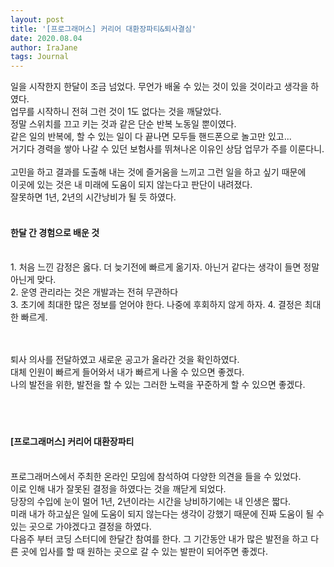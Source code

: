 ```yaml
---
layout: post
title: '[프로그래머스] 커리어 대환장파티&퇴사결심'
date: 2020.08.04
author: IraJane
tags: Journal
---
```

일을 시작한지 한달이 조금 넘었다. 무언가 배울 수 있는 것이 있을 것이라고 생각을 하였다.<br>
업무를 시작하니 전혀 그런 것이 1도 없다는 것을 깨달았다. <br>
정말 스위치를 끄고 키는 것과 같은 단순 반복 노동일 뿐이였다. <br>
같은 일의 반복에, 할 수 있는 일이 다 끝나면 모두들 핸드폰으로 놀고만 있고...<br>
거기다 경력을 쌓아 나갈 수 있던 보험사를 뛰쳐나온 이유인 상담 업무가 주를 이룬다니.<br>
<br>
고민을 하고 결과를 도출해 내는 것에 즐거움을 느끼고 그런 일을 하고 싶기 때문에 <br>
이곳에 있는 것은 내 미래에 도움이 되지 않는다고 판단이 내려졌다. <br>
잘못하면 1년, 2년의 시간낭비가 될 듯 하였다. <br>
<br>
<h4>한달 간 경험으로 배운 것</h4><br>
1. 처음 느낀 감정은 옳다. 더 늦기전에 빠르게 옮기자. 아닌거 같다는 생각이 들면 정말 아닌게 맞다.<br>
2. 운영 관리라는 것은 개발과는 전혀 무관하다<br>
3. 초기에 최대한 많은 정보를 얻어야 한다. 나중에 후회하지 않게 하자.
4. 결정은 최대한 빠르게.
<br><br><br>

퇴사 의사를 전달하였고 새로운 공고가 올라간 것을 확인하였다.<br>
대체 인원이 빠르게 들어와서 내가 빠르게 나올 수 있으면 좋겠다.<br>
나의 발전을 위한, 발전을 할 수 있는 그러한 노력을 꾸준하게 할 수 있으면 좋겠다.<br>
<br><br><br>
<h4>[프로그래머스] 커리어 대환장파티</h4><br>
프로그래머스에서 주최한 온라인 모임에 참석하여 다양한 의견을 들을 수 있었다. <br>
이로 인해 내가 잘못된 결정을 하였다는 것을 깨닫게 되었다.<br>
당장의 수입에 눈이 멀어 1년, 2년이라는 시간을 낭비하기에는 내 인생은 짧다.<br>
미래 내가 하고싶은 일에 도움이 되지 않는다는 생각이 강했기 때문에 진짜 도움이 될 수 있는 곳으로 가야겠다고 결정을 하였다.<br>
다음주 부터 코딩 스터디에 한달간 참여를 한다. 그 기간동안 내가 많은 발전을 하고 다른 곳에 입사를 할 때 원하는 곳으로 갈 수 있는 발판이 되어주면 좋겠다.

